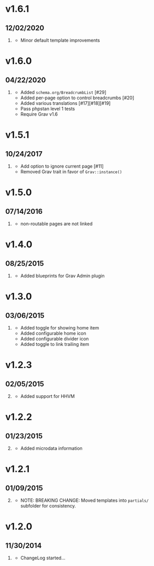# v1.6.1
## 12/02/2020

1. [](#improved)
    * Minor default template improvements

# v1.6.0
## 04/22/2020

1. [](#new)
    * Added `schema.org/BreadcrumbList` [#29]
    * Added per-page option to control breadcrumbs [#20]
    * Added various translations [#17][#18][#19]
    * Pass phpstan level 1 tests
    * Require Grav v1.6

# v1.5.1
## 10/24/2017

1. [](#improved)
    * Add option to ignore current page [#11]
    * Removed Grav trait in favor of `Grav::instance()`

# v1.5.0
## 07/14/2016

1. [](#improved)
    * non-routable pages are not linked

# v1.4.0
## 08/25/2015

1. [](#improved)
    * Added blueprints for Grav Admin plugin

# v1.3.0
## 03/06/2015

1. [](#new)
    * Added toggle for showing home item
    * Added configurable home icon
    * Added configurable divider icon
    * Added toggle to link trailing item

# v1.2.3
## 02/05/2015

2. [](#improved)
    * Added support for HHVM

# v1.2.2
## 01/23/2015

2. [](#improved)
    * Added microdata information

# v1.2.1
## 01/09/2015

2. [](#improved)
    * NOTE: BREAKING CHANGE: Moved templates into `partials/` subfolder for consistency.

# v1.2.0
## 11/30/2014

1. [](#new)
    * ChangeLog started...
